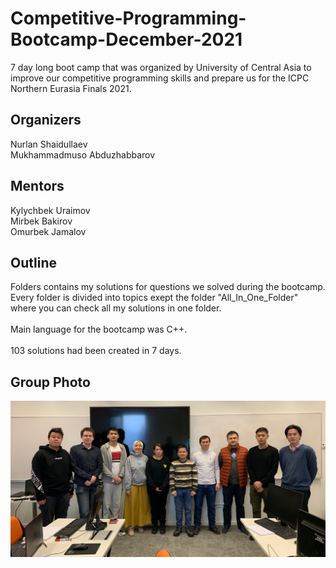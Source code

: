 # Competitive-Programming-Bootcamp-December-2021
7 day long boot camp that was organized by University of Central Asia to improve our competitive programming skills and prepare us for the ICPC Northern Eurasia Finals 2021.

## Organizers
Nurlan Shaidullaev <br />
Mukhammadmuso Abduzhabbarov <br />

## Mentors
Kylychbek Uraimov  <br />
Mirbek Bakirov  <br />
Omurbek Jamalov  <br />

## Outline
Folders contains my solutions for questions we solved during the bootcamp. Every folder is divided into topics exept the folder "All_In_One_Folder" where you can check all my solutions in one folder.
<br />
<br />
Main language for the bootcamp was C++.
<br />
<br />
103 solutions had been created in 7 days.

## Group Photo
![](img.jpg)
